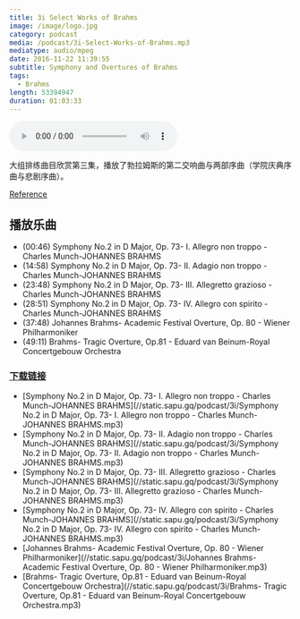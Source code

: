 ```yaml
---
title: 3i Select Works of Brahms
image: /image/logo.jpg
category: podcast
media: /podcast/3i-Select-Works-of-Brahms.mp3
mediatype: audio/mpeg
date: 2016-11-22 11:39:55
subtitle: Symphony and Overtures of Brahms
tags:
  - Brahms
length: 53394947
duration: 01:03:33
---
```

<audio src="//static.sapu.gq/podcast/3i-Select-Works-of-Brahms.mp3" controls preload="metadata"></audio>

大组排练曲目欣赏第三集，播放了勃拉姆斯的第二交响曲与两部序曲（学院庆典序曲与悲剧序曲）。

[Reference](https://zh.wikipedia.org/wiki/%E6%82%B2%E5%8A%87%E5%BA%8F%E6%9B%B2)
<!--more-->

## 播放乐曲
- (00:46) Symphony No.2 in D Major, Op. 73- I. Allegro non troppo - Charles Munch-JOHANNES BRAHMS
- (14:58) Symphony No.2 in D Major, Op. 73- II. Adagio non troppo - Charles Munch-JOHANNES BRAHMS
- (23:48) Symphony No.2 in D Major, Op. 73- III. Allegretto grazioso - Charles Munch-JOHANNES BRAHMS
- (28:51) Symphony No.2 in D Major, Op. 73- IV. Allegro con spirito - Charles Munch-JOHANNES BRAHMS
- (37:48) Johannes Brahms- Academic Festival Overture, Op. 80 - Wiener Philharmoniker
- (49:11) Brahms- Tragic Overture, Op.81 - Eduard van Beinum-Royal Concertgebouw Orchestra

### [下载链接](//static.sapu.gq/podcast/3i-Select-Works-of-Brahms.mp3)
- [Symphony No.2 in D Major, Op. 73- I. Allegro non troppo - Charles Munch-JOHANNES BRAHMS](//static.sapu.gq/podcast/3i/Symphony No.2 in D Major, Op. 73- I. Allegro non troppo - Charles Munch-JOHANNES BRAHMS.mp3)
- [Symphony No.2 in D Major, Op. 73- II. Adagio non troppo - Charles Munch-JOHANNES BRAHMS](//static.sapu.gq/podcast/3i/Symphony No.2 in D Major, Op. 73- II. Adagio non troppo - Charles Munch-JOHANNES BRAHMS.mp3)
- [Symphony No.2 in D Major, Op. 73- III. Allegretto grazioso - Charles Munch-JOHANNES BRAHMS](//static.sapu.gq/podcast/3i/Symphony No.2 in D Major, Op. 73- III. Allegretto grazioso - Charles Munch-JOHANNES BRAHMS.mp3)
- [Symphony No.2 in D Major, Op. 73- IV. Allegro con spirito - Charles Munch-JOHANNES BRAHMS](//static.sapu.gq/podcast/3i/Symphony No.2 in D Major, Op. 73- IV. Allegro con spirito - Charles Munch-JOHANNES BRAHMS.mp3)
- [Johannes Brahms- Academic Festival Overture, Op. 80 - Wiener Philharmoniker](//static.sapu.gq/podcast/3i/Johannes Brahms- Academic Festival Overture, Op. 80 - Wiener Philharmoniker.mp3)
- [Brahms- Tragic Overture, Op.81 - Eduard van Beinum-Royal Concertgebouw Orchestra](//static.sapu.gq/podcast/3i/Brahms- Tragic Overture, Op.81 - Eduard van Beinum-Royal Concertgebouw Orchestra.mp3)
